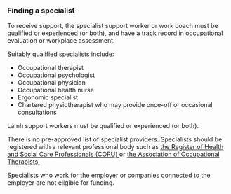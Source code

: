###  **Finding a specialist**

To receive support, the specialist support worker or work coach must be
qualified or experienced (or both), and have a track record in occupational
evaluation or workplace assessment.

Suitably qualified specialists include:

  * Occupational therapist 
  * Occupational psychologist 
  * Occupational physician 
  * Occupational health nurse 
  * Ergonomic specialist 
  * Chartered physiotherapist who may provide once-off or occasional consultations 

Lámh support workers must be qualified or experienced (or both).

There is no pre-approved list of specialist providers. Specialists should be
registered with a relevant professional body such as [ the Register of Health
and Social Care Professionals (CORU) ](https://www.coru.ie/) or [ the
Association of Occupational Therapists. ](https://www.aoti.ie/)

Specialists who work for the employer or companies connected to the employer
are not eligible for funding.
